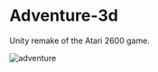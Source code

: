 # Adventure-3d
Unity remake of the Atari 2600 game.

![adventure](https://user-images.githubusercontent.com/6414141/82121118-b488c580-9758-11ea-9454-525104e7c1b7.jpg)
